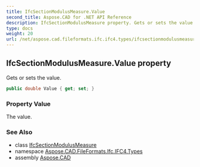 ```yaml
---
title: IfcSectionModulusMeasure.Value
second_title: Aspose.CAD for .NET API Reference
description: IfcSectionModulusMeasure property. Gets or sets the value
type: docs
weight: 20
url: /net/aspose.cad.fileformats.ifc.ifc4.types/ifcsectionmodulusmeasure/value/
---
```

## IfcSectionModulusMeasure.Value property

Gets or sets the value.

```csharp
public double Value { get; set; }
```

### Property Value

The value.

### See Also

* class [IfcSectionModulusMeasure](../)
* namespace [Aspose.CAD.FileFormats.Ifc.IFC4.Types](../../ifcsectionmodulusmeasure/)
* assembly [Aspose.CAD](../../../)


